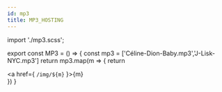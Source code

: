 ```yaml
---
id: mp3
title: MP3_HOSTING
---
```

import './mp3.scss'; 

export const MP3 = () => {
    const mp3 = ['Céline-Dion-Baby.mp3','J-Lisk-NYC.mp3']
    return mp3.map(m => {
        return <div>
            <a href={ `/img/${m}` }>{m}</a>
        </div>
    })
}

<MP3/>
